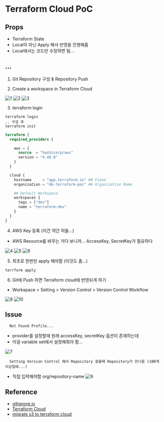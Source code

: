 # Terraform Cloud PoC

## Props

- Terraform State
- Local이 아닌 Apply 해서 반영을 진행해줌
- Local에서는 코드만 수정하면 됨...

## ...

1. Git Repository 구성 & Repository Push

2. Create a workspace in Terraform Cloud

![1](./public/1.png)
![2](./public/2.png)
![3](./public/3.png)

3. terraform login

```
terraform login
.. 구성 후
terraform init
```

```terraform
terraform {
  required_providers {

    aws = {
      source  = "hashicorp/aws"
      version = "4.48.0"
    }
  }

  cloud {
    hostname     = "app.terraform.io" ## Fixed
    organization = "dk-terraform-poc" ## Organization Name

    ## Default Workspace
    workspaces {
      tags = ["dev"]
      name = "terraform-dev"
    }
  }
}
```

4. AWS Key 등록 (이건 약간 허들...)

- AWS Resource를 바꾸는 거다 보니까... AccessKey, SecretKey가 필요하다

![4](./public/4.png)
![5](./public/5.png)
![6](./public/6.png)

5. 최초로 한번만 apply 해야함 (이것도 좀...)

```
terrform apply
```

6. Git에 Push 하면 Terraform cloud에 반영되게 하기

- Workspace > Setting > Version Control > Version Control Workflow

![8](./public/8.png)
![10](./public/10.png)

## Issue

```
  Not Found Profile...
```

- provider를 설정할때 원래 accessKey, secretKey 옵션이 존재하는데
- 이걸 variable set에서 설정해줘야 함...

![7](./public/7.png)

```
  Setting Version Control 해서 Repository 찾을때 Repository가 안나옴 (100개 이상일때...)
```

- 직접 입력해야함 org/repository-name
![9](./public/9.png)


## Reference 

- <a href="https://www.toptal.com/developers/gitignore/"> gitignore.io </a>
- <a href="https://www.hashicorp.com/products/terraform"> Terraform Cloud </a>
- <a href="https://developer.hashicorp.com/terraform/tutorials/cloud/migrate-remote-s3-backend-tfc"> migrate s3 to terraform cloud </a>